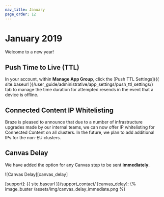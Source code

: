 ```yaml
---
nav_title: January
page_order: 12
---
```

# January 2019

Welcome to a new year!

## Push Time to Live (TTL)

In your account, within __Manage App Group__, click the [Push TTL Settings]({{ site.baseurl }}/user_guide/administrative/app_settings/push_ttl_settings/) tab to manage the time duration for attempted resends in the event that a device is offline.

## Connected Content IP Whitelisting

Braze is pleased to announce that due to a number of infrastructure upgrades made by our internal teams, we can now offer IP whitelisting for Connected Content on all clusters. In the future, we plan to add additional IPs for the non-EU clusters.

## Canvas Delay

We have added the option for any Canvas step to be sent __immediately__.

![Canvas Delay][canvas_delay]

[support]: {{ site.baseurl }}/support_contact/
[canvas_delay]: {% image_buster /assets/img/canvas_delay_immediate.png %}
